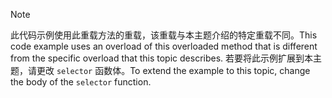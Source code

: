 > [!NOTE]
>  <span data-ttu-id="7ed7b-101">此代码示例使用此重载方法的重载，该重载与本主题介绍的特定重载不同。</span><span class="sxs-lookup"><span data-stu-id="7ed7b-101">This code example uses an overload of this overloaded method that is different from the specific overload that this topic describes.</span></span> <span data-ttu-id="7ed7b-102">若要将此示例扩展到本主题，请更改 `selector` 函数体。</span><span class="sxs-lookup"><span data-stu-id="7ed7b-102">To extend the example to this topic, change the body of the `selector` function.</span></span>